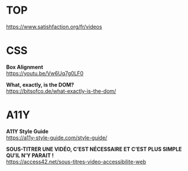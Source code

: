# TOP

https://www.satishfaction.org/fr/videos


# CSS

**Box Alignment**  
https://youtu.be/Vw6Uq7g0LF0

**What, exactly, is the DOM?**  
https://bitsofco.de/what-exactly-is-the-dom/


# A11Y

**A11Y Style Guide**  
https://a11y-style-guide.com/style-guide/

**SOUS-TITRER UNE VIDÉO, C’EST NÉCESSAIRE ET C’EST PLUS SIMPLE QU’IL N’Y PARAIT !**  
https://access42.net/sous-titres-video-accessibilite-web
